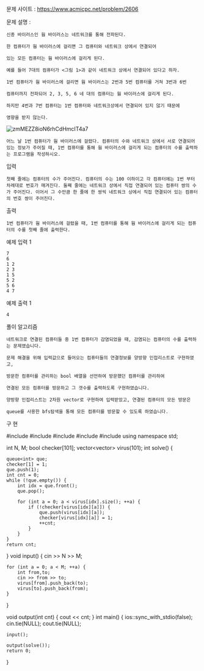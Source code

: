 문제 사이트 : https://www.acmicpc.net/problem/2606

문제 설명 :

    신종 바이러스인 웜 바이러스는 네트워크를 통해 전파된다. 
    
    한 컴퓨터가 웜 바이러스에 걸리면 그 컴퓨터와 네트워크 상에서 연결되어 
    
    있는 모든 컴퓨터는 웜 바이러스에 걸리게 된다.

    예를 들어 7대의 컴퓨터가 <그림 1>과 같이 네트워크 상에서 연결되어 있다고 하자. 
    
    1번 컴퓨터가 웜 바이러스에 걸리면 웜 바이러스는 2번과 5번 컴퓨터를 거쳐 3번과 6번 
    
    컴퓨터까지 전파되어 2, 3, 5, 6 네 대의 컴퓨터는 웜 바이러스에 걸리게 된다. 
    
    하지만 4번과 7번 컴퓨터는 1번 컴퓨터와 네트워크상에서 연결되어 있지 않기 때문에
    
    영향을 받지 않는다.

![zmMEZZ8ioN6rhCdHmcIT4a7](https://user-images.githubusercontent.com/57944215/184539348-c01978d7-301b-4c8d-a97d-734f1bea899a.png)


    어느 날 1번 컴퓨터가 웜 바이러스에 걸렸다. 컴퓨터의 수와 네트워크 상에서 서로 연결되어 있는 정보가 주어질 때, 1번 컴퓨터를 통해 웜 바이러스에 걸리게 되는 컴퓨터의 수를 출력하는 프로그램을 작성하시오.

입력

    첫째 줄에는 컴퓨터의 수가 주어진다. 컴퓨터의 수는 100 이하이고 각 컴퓨터에는 1번 부터 차례대로 번호가 매겨진다. 둘째 줄에는 네트워크 상에서 직접 연결되어 있는 컴퓨터 쌍의 수가 주어진다. 이어서 그 수만큼 한 줄에 한 쌍씩 네트워크 상에서 직접 연결되어 있는 컴퓨터의 번호 쌍이 주어진다.

출력

    1번 컴퓨터가 웜 바이러스에 걸렸을 때, 1번 컴퓨터를 통해 웜 바이러스에 걸리게 되는 컴퓨터의 수를 첫째 줄에 출력한다.

예제 입력 1 

    7
    6
    1 2
    2 3
    1 5
    5 2
    5 6
    4 7

예제 출력 1 

    4
    
풀이 알고리즘

    네트워크로 연결된 컴퓨터들 중 1번 컴퓨터가 감염되었을 때, 감염되는 컴퓨터의 수를 출력하는 문제였습니다.
    
    문제 해결을 위해 입력값으로 들어오는 컴퓨터들의 연결정보를 양방향 인접리스트로 구현하였고,
    
    방문한 컴퓨터를 관리하는 bool 배열을 선언하여 방문했던 컴퓨터를 관리하여 
    
    연결된 모든 컴퓨터를 방문하고 그 갯수를 출력하도록 구현하였습니다.
    
    양방향 인접리스트는 2차원 vector로 구현하여 입력받았고, 연결된 컴퓨터의 모든 방문은
    
    queue를 사용한 bfs탐색을 통해 모든 컴퓨터를 방문할 수 있도록 하였습니다.
    
구 현

#include <iostream>
#include <string>
#include <vector>
#include <queue>
#include <algorithm>
using namespace std;

int N, M;
bool checker[101];
vector<vector<int>> virus(101);
int solve() {

	queue<int> que;
	checker[1] = 1;
	que.push(1);
	int cnt = 0;
	while (!que.empty()) {
		int idx = que.front();
		que.pop();

		for (int a = 0; a < virus[idx].size(); ++a) {
			if (!checker[virus[idx][a]]) {
				que.push(virus[idx][a]);
				checker[virus[idx][a]] = 1;
				++cnt;
			}
		}
	}
	return cnt;
}
void input() {
	cin >> N >> M;

	for (int a = 0; a < M; ++a) {
		int from,to;
		cin >> from >> to;
		virus[from].push_back(to);
		virus[to].push_back(from);
	}
}

void output(int cnt) {
	cout << cnt;
}
int main() {
	ios::sync_with_stdio(false);
	cin.tie(NULL);
	cout.tie(NULL);
	
	input();

	output(solve());
	return 0;
}

